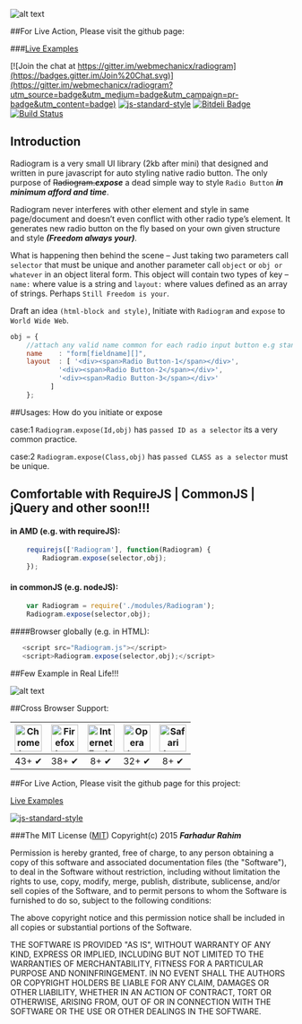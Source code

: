 ![alt text](http://s17.postimg.org/5m4ljet7j/logo_radiogram.png "RadiogramJS official logo")

##For Live Action, Please visit the github page:

###<a href="http://webmechanicx.github.io/radiogram/" target="_blank">Live Examples</a>

[![Join the chat at https://gitter.im/webmechanicx/radiogram](https://badges.gitter.im/Join%20Chat.svg)](https://gitter.im/webmechanicx/radiogram?utm_source=badge&utm_medium=badge&utm_campaign=pr-badge&utm_content=badge)
[![js-standard-style](https://img.shields.io/badge/code%20style-standard-brightgreen.svg)](http://standardjs.com/)
[![Bitdeli Badge](https://d2weczhvl823v0.cloudfront.net/webmechanicx/radiogram/trend.png)](https://bitdeli.com/free "Bitdeli Badge")[![Build Status](https://semaphoreci.com/api/v1/frahim/radiogram/branches/master/shields_badge.svg)](https://semaphoreci.com/frahim/radiogram)

## Introduction

Radiogram is a very small UI library (2kb after mini) that designed and written in pure javascript for auto styling native radio button. The only purpose of ~~Radiogram.~~***expose*** a dead simple way to style `Radio Button` ***in minimum afford and time***.

Radiogram never interferes with other element and style in same page/document and doesn’t even conflict with other radio type’s element.  It generates new radio button on the fly based on your own given structure and style ***(Freedom always your)***.

What is happening then behind the scene – Just taking two parameters call `selector` that must be unique and another parameter call `object` or `obj or whatever` in an object literal form. This object will contain two types of key – `name:` where value is a string and `layout:` where values defined as an array of strings. Perhaps `Still Freedom is your`.

Draft an idea `(html-block and style)`, Initiate with `Radiogram` and `expose` to `World Wide Web`.


```javascript
obj = {
	//attach any valid name common for each radio input button e.g standard or array.
	name	: "form[fieldname][]",
	layout	: [ '<div><span>Radio Button-1</span></div>',
		    '<div><span>Radio Button-2</span></div>',
		    '<div><span>Radio Button-3</span></div>'
		  ]
	};
```

##Usages: How do you initiate or expose

case:1 `Radiogram.expose(Id,obj)` has `passed ID as a selector` its a very common practice.

case:2 `Radiogram.expose(Class,obj)` has `passed CLASS as a selector` must be unique.


## Comfortable with RequireJS | CommonJS | jQuery and other soon!!!

#### in AMD (e.g. with requireJS):

```javascript
    requirejs(['Radiogram'], function(Radiogram) {
        Radiogram.expose(selector,obj);
    });
```

#### in commonJS (e.g. nodeJS):

```javascript
    var Radiogram = require('./modules/Radiogram');
    Radiogram.expose(selector,obj);
```
####Browser globally (e.g. in HTML):
    
```javascript
   <script src="Radiogram.js"></script>
   <script>Radiogram.expose(selector,obj);</script>
```
##Few Example in Real Life!!! 

![alt text](http://s29.postimg.org/pg2cab7vb/screenshots_ui.gif "radio button example")



##Cross Browser Support:

<table><thead>
<tr>
<th align="center"><a href="https://camo.githubusercontent.com/082c7772560325405b65f0bd7324b4fe2da8ab3b/687474703a2f2f692e696d6775722e636f6d2f644a43314755762e706e67" target="_blank"><img src="https://camo.githubusercontent.com/082c7772560325405b65f0bd7324b4fe2da8ab3b/687474703a2f2f692e696d6775722e636f6d2f644a43314755762e706e67" alt="Chrome logo" data-canonical-src="http://i.imgur.com/dJC1GUv.png" style="max-width:100%;" height="48px" width="48px"></a></th>
<th align="center"><a href="https://camo.githubusercontent.com/c68f405f8299cba6be937c04c8c4d01e258cb31f/687474703a2f2f692e696d6775722e636f6d2f6f316d355263512e706e67" target="_blank"><img src="https://camo.githubusercontent.com/c68f405f8299cba6be937c04c8c4d01e258cb31f/687474703a2f2f692e696d6775722e636f6d2f6f316d355263512e706e67" alt="Firefox logo" data-canonical-src="http://i.imgur.com/o1m5RcQ.png" style="max-width:100%;" height="48px" width="48px"></a></th>
<th align="center"><a href="https://camo.githubusercontent.com/a90336eb5c6930efdade6a5f9a5f575e3bc4f90d/687474703a2f2f692e696d6775722e636f6d2f386833697a35482e706e67" target="_blank"><img src="https://camo.githubusercontent.com/a90336eb5c6930efdade6a5f9a5f575e3bc4f90d/687474703a2f2f692e696d6775722e636f6d2f386833697a35482e706e67" alt="Internet Explorer logo" data-canonical-src="http://i.imgur.com/8h3iz5H.png" style="max-width:100%;" height="48px" width="48px"></a></th>
<th align="center"><a href="https://camo.githubusercontent.com/da3fb17f8d67861ed830f4d1488dda4040e184df/687474703a2f2f692e696d6775722e636f6d2f695156346e6d4a2e706e67" target="_blank"><img src="https://camo.githubusercontent.com/da3fb17f8d67861ed830f4d1488dda4040e184df/687474703a2f2f692e696d6775722e636f6d2f695156346e6d4a2e706e67" alt="Opera logo" data-canonical-src="http://i.imgur.com/iQV4nmJ.png" style="max-width:100%;" height="48px" width="48px"></a></th>
<th align="center"><a href="https://camo.githubusercontent.com/369185dbc400565efa476f3830d35ffeb9e7c909/687474703a2f2f692e696d6775722e636f6d2f6a3374674e4b4a2e706e67" target="_blank"><img src="https://camo.githubusercontent.com/369185dbc400565efa476f3830d35ffeb9e7c909/687474703a2f2f692e696d6775722e636f6d2f6a3374674e4b4a2e706e67" alt="Safari logo" data-canonical-src="http://i.imgur.com/j3tgNKJ.png" style="max-width:100%;" height="48px" width="48px"></a></th>
</tr>
</thead><tbody>
<tr>
<td align="center">43+ ✔</td>
<td align="center">38+ ✔</td>
<td align="center">8+ ✔</td>
<td align="center">32+ ✔</td>
<td align="center">8+ ✔</td>
</tr>
</tbody></table>


##For Live Action, Please visit the github page for this project:

<a href="http://webmechanicx.github.io/radiogram/" target="_blank">Live Examples</a>






[![js-standard-style](https://cdn.rawgit.com/feross/standard/master/badge.svg)](https://github.com/feross/standard)





###The MIT License (<a href="http://opensource.org/licenses/mit-license">MIT</a>)
Copyright(c) 2015 ***Farhadur Rahim***

Permission is hereby granted, free of charge, to any person obtaining a copy
of this software and associated documentation files (the "Software"), to deal
in the Software without restriction, including without limitation the rights
to use, copy, modify, merge, publish, distribute, sublicense, and/or sell
copies of the Software, and to permit persons to whom the Software is
furnished to do so, subject to the following conditions:


The above copyright notice and this permission notice shall be included in
all copies or substantial portions of the Software.


THE SOFTWARE IS PROVIDED "AS IS", WITHOUT WARRANTY OF ANY KIND, EXPRESS OR
IMPLIED, INCLUDING BUT NOT LIMITED TO THE WARRANTIES OF MERCHANTABILITY,
FITNESS FOR A PARTICULAR PURPOSE AND NONINFRINGEMENT.  IN NO EVENT SHALL THE
AUTHORS OR COPYRIGHT HOLDERS BE LIABLE FOR ANY CLAIM, DAMAGES OR OTHER
LIABILITY, WHETHER IN AN ACTION OF CONTRACT, TORT OR OTHERWISE, ARISING FROM,
OUT OF OR IN CONNECTION WITH THE SOFTWARE OR THE USE OR OTHER DEALINGS IN
THE SOFTWARE.


